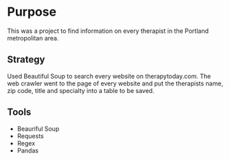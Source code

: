 # Purpose

This was a project to find information on every therapist in the Portland metropolitan area.

## Strategy

Used Beautiful Soup to search every website on therapytoday.com. The web crawler went to the page of every website and put the therapists name, zip code, title and specialty into a table to be saved.

## Tools

- Beauriful Soup
- Requests
- Regex
- Pandas
